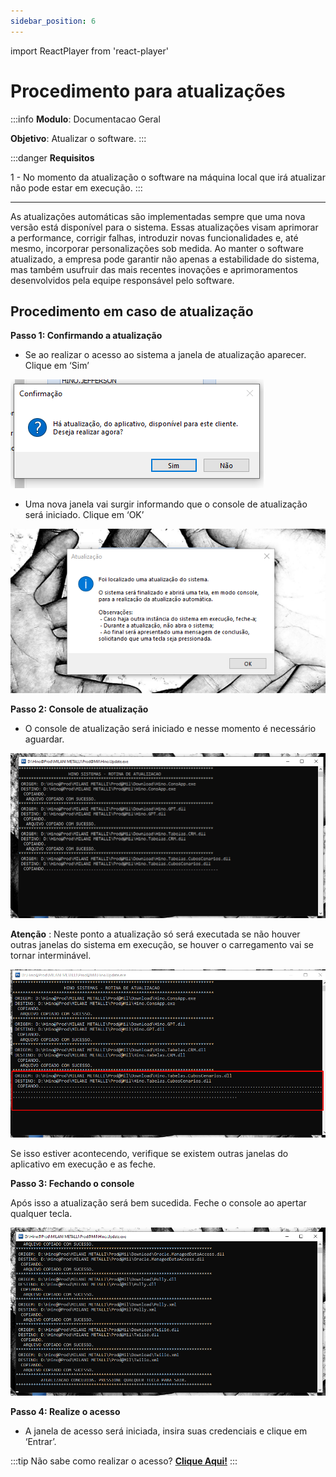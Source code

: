 ```yaml
---
sidebar_position: 6
---
```

import ReactPlayer from 'react-player'

# Procedimento para atualizações

:::info
**Modulo**: Documentacao Geral

**Objetivo**: Atualizar o software.
:::

:::danger
**Requisitos**

1 - No momento da atualização o software na máquina local que irá atualizar não pode estar em execução.
:::

---

As atualizações automáticas são implementadas sempre que uma nova versão está disponível para o sistema. Essas atualizações visam aprimorar a performance, corrigir falhas, introduzir novas funcionalidades e, até mesmo, incorporar personalizações sob medida. Ao manter o software atualizado, a empresa pode garantir não apenas a estabilidade do sistema, mas também usufruir das mais recentes inovações e aprimoramentos desenvolvidos pela equipe responsável pelo software.

## Procedimento em caso de atualização

**Passo 1: Confirmando a atualização**

- Se ao realizar o acesso ao sistema a janela de atualização aparecer. Clique em ‘Sim’

![atualizacao-de-tags](./img/atualizacao-de-tags/atualizacao-de-tags.png)

- Uma nova janela vai surgir informando que o console de atualização será iniciado. Clique em ‘OK’

![atualizacao-de-tags-1](./img/atualizacao-de-tags/atualizacao-de-tags-1.png)

**Passo 2: Console de atualização**

- O console de atualização será iniciado e nesse momento é necessário aguardar.

![atualizacao-de-tags-2](./img/atualizacao-de-tags/atualizacao-de-tags-2.png)

**Atenção** : Neste ponto a  atualização só será executada se não houver outras janelas do sistema em execução, se houver o carregamento vai se tornar interminável. 

![atualizacao-de-tags-3](./img/atualizacao-de-tags/atualizacao-de-tags-3.png)

Se isso estiver acontecendo, verifique se existem outras janelas do aplicativo em execução e as feche.

<ReactPlayer controls url='/videos/documentos-gerais/atualizao_no_terminal.mp4'/>

**Passo 3: Fechando o console**

Após isso a atualização será bem sucedida. Feche o console ao apertar qualquer tecla.

![atualizacao-de-tags-4](./img/atualizacao-de-tags/atualizacao-de-tags-4.png)

**Passo 4: Realize o acesso**

- A janela de acesso será iniciada, insira suas credenciais e clique em ‘Entrar’.

:::tip
Não sabe como realizar o acesso? [**Clique Aqui!**](https://www.notion.so/Realizando-o-acesso-2cde17c205824b61ac57fbf636243919?pvs=21)
:::